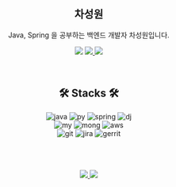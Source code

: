 <div>
  <div align="center">

## 차성원
Java, Spring 을 공부하는 백엔드 개발자 차성원입니다.

<a href="https://hits.seeyoufarm.com"><img src="https://hits.seeyoufarm.com/api/count/incr/badge.svg?url=https%3A%2F%2Fgithub.com%2FHenry-Cha%2Fhit-counter&count_bg=%2379C83D&title_bg=%23555555&icon=&icon_color=%23E7E7E7&title=hits&edge_flat=false"/></a>
 <a href="mailto:devhenry813@gmail.com"> <img src="https://img.shields.io/badge/Gmail-EA4335?style=for-the-badge&logo=Gmail&logoColor=white&link=mailto:devhenry813@gmail.com"> </a>
  <a href="https://devsungwon.tistory.com/"> <img src="https://github-readme-tistory-card.vercel.app/api/badge?name=Tstory"> </a>

</div>
<br/>
<div align="center">

## 🛠️ Stacks 🛠️

![java](https://img.shields.io/badge/Java-ED8B00?style=for-the-badge&logo=openjdk&logoColor=white)
![py](https://img.shields.io/badge/Python-14354C?style=for-the-badge&logo=python&logoColor=white)
![spring](https://img.shields.io/badge/Spring-6DB33F?style=for-the-badge&logo=spring&logoColor=white)
![dj](https://img.shields.io/badge/Django-092E20?style=for-the-badge&logo=django&logoColor=white)
</br>
![my](https://img.shields.io/badge/MySQL-00000F?style=for-the-badge&logo=mysql&logoColor=white)
![mong](https://img.shields.io/badge/MongoDB-4EA94B?style=for-the-badge&logo=mongodb&logoColor=white)
![aws](https://img.shields.io/badge/Amazon_AWS-232F3E?style=for-the-badge&logo=amazon-aws&logoColor=white)
</br>
![git](https://img.shields.io/badge/GIT-E44C30?style=for-the-badge&logo=git&logoColor=white)
![jira](https://img.shields.io/badge/Jira-0052CC?style=for-the-badge&logo=Jira&logoColor=white)
![gerrit](https://img.shields.io/badge/Gerrit-005200?&style=for-the-badge&logo=gerrit&logoColor=#EEEEEE)
</br>

</br>
</br>

</div>
</div>

</br>

<div align="center">
<a href="https://github.com/Henry-Cha">
    <img 
        src="https://github-readme-stats.vercel.app/api?username=Henry-Cha&hide=stars&count_private=true&show_icons=true&border_radius=8"/>
</a>
<a href="https://solved.ac/sungwon001">
    <img 
        src="http://mazassumnida.wtf/api/generate_badge?boj=sungwon001"/>
</a>
</div>
